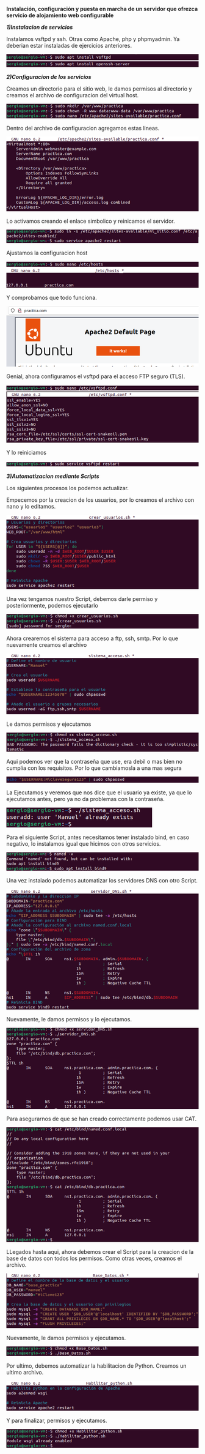 **Instalación, configuración y puesta en marcha de un servidor que ofrezca servicio de alojamiento web configurable**

***1)Instalacion de servicios***

Instalamos vsftpd y ssh.
Otras como Apache, php y phpmyadmin. Ya deberian estar instaladas de ejercicios anteriores.

![install](1.png)
![install](2.png)

***2)Configuracion de los servicios***

Creamos un directorio para el sitio web, le damos permisos al directorio y creamos el archivo de configuracion del virtual host.

![config](3.png)

Dentro del archivo de configuracion agregamos estas lineas.

![config](4.png)

Lo activamos creando el enlace simbolico y reinicamos el servidor.

![activar](5.png)

Ajustamos la configuracion host

![host](6.png)
![host](7.png)

Y comprobamos que todo funciona.

![prueba](8.png)

Genial, ahora configuramos el vsftpd para el acceso FTP seguro (TLS).

![FTP](9.png)
![FTP](10.png)

Y lo reiniciamos

![FTP](11.png)

***3)Automatizacion mediante Scripts***

Los siguientes procesos los podemos actualizar.

Empecemos por la creacion de los usuarios, por lo creamos el archivo con nano y lo editamos.

![Auto](12.png)

Una vez tengamos nuestro Script, debemos darle permiso y posteriormente, podemos ejecutarlo

![Auto](13.png)

Ahora crearemos el sistema para acceso a ftp, ssh, smtp. Por lo que nuevamente creamos el archivo

![Auto](14.png)

Le damos permisos y ejecutamos

![Auto](15.png)

Aqui podemos ver que la contraseña que use, era debil o mas bien no cumplia con los requisitos. Por lo que cambiamosla a una mas segura

![Auto](16.png)

La Ejecutamos y veremos que nos dice que el usuario ya existe, ya que lo ejecutamos antes, pero ya no da problemas con la contraseña.

![Auto](17.png)

Para el siguiente Script, antes necesitamos tener instalado bind, en caso negativo, lo instalamos igual que hicimos con otros servicios.

![Bind](18.png)

Una vez instalado podemos automatizar los servidores DNS con otro Script.

![Auto](19.png)

Nuevamente, le damos permisos y lo ejecutamos.

![Auto](20.png)

Para asegurarnos de que se han creado correctamente podemos usar CAT.

![Cat](21.png)

LLegados hasta aqui, ahora debemos crear el Script para la creacion de la base de datos con todos los permisos.
Como otras veces, creamos el archivo.

![Auto](22.png)

Nuevamente, le damos permisos y ejecutamos.

![Auto](23.png)

Por ultimo, debemos automatizar la habilitacion de Python. Creamos un ultimo archivo.

![Auto](24.png)

Y para finalizar, permisos y ejecutamos.

![Auto](25.png)
